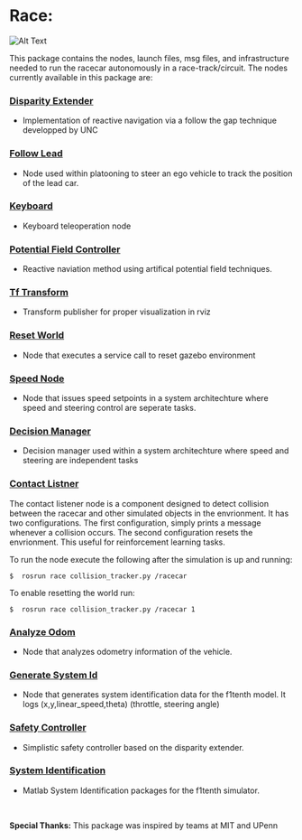 # Race:

![Alt Text](images/race.gif)

This package contains the nodes, launch files, msg files, and infrastructure needed to run the racecar autonomously in a race-track/circuit. The nodes currently available in this package are: 


   

     

### [Disparity Extender](scripts/disparity_extender_vanderbilt_gen.py)
- Implementation of reactive navigation via a follow the gap technique developped by UNC
### [Follow Lead](scripts/follow_lead_gen.py)
- Node used within platooning to steer an ego vehicle to track the position of the lead car.
### [Keyboard](scripts/keyboard_gen.py)
- Keyboard teleoperation node 
### [Potential Field Controller](scripts/pfc.py)
- Reactive naviation method using artifical potential field techniques.
### [Tf Transform](scripts/message_to_tf.py)
- Transform publisher for proper visualization in rviz
### [Reset World](scripts/reset_world.py)
- Node that executes a service call to reset gazebo environment
### [Speed Node](scripts/speed_node.py)
- Node that issues speed setpoints in a system architechture where speed and steering control are seperate tasks.
### [Decision Manager](scripts/decision_manager.py)
- Decision manager used within a system architechture where speed and steering are independent tasks
### [Contact Listner](scripts/contact_tracker.py)
The contact listener node is a component designed to detect collision between the racecar and other simulated objects in the envrionment. It has two configurations. The first configuration, simply prints a message whenever a collision occurs. The second configuration resets the envrionment. This useful for reinforcement learning tasks.

To run the node execute the following after the simulation is up and running:

```
$  rosrun race collision_tracker.py /racecar
```
To enable resetting the world run:

```
$  rosrun race collision_tracker.py /racecar 1
```
### [Analyze Odom](scripts/analyze_odom.py)
- Node that analyzes odometry information of the vehicle.
### [Generate System Id](scripts/gen_sysid_data.py)
- Node that generates system identification data for the f1tenth model. It logs (x,y,linear_speed,theta) (throttle, steering angle)
### [Safety Controller](scripts/safety_conroller.py)
- Simplistic safety controller based on the disparity extender.
### [System Identification](https://github.com/pmusau17/Platooning-F1Tenth/tree/master/src/race/sys_id)
- Matlab System Identification packages for the f1tenth simulator.

<br/>

**Special Thanks:** This package was inspired by teams at MIT and UPenn

